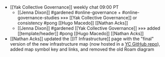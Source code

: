- [[Yak Collective Governance]] weekly chat 09:00 PT
    - [[Jenna Dixon]] #gardened #online-governance + #online-governance-studies »»» [[Yak Collective Governance]] or consistency #pong [[Hugo Macedo]] [[Nathan Acks]]
    - [[Jenna Dixon]] #gardened [[Yak Collective Governance]] »»» added [[template/header]] #pong [[Hugo Macedo]] [[Nathan Acks]]
- [[Nathan Acks]] updated the [[IT Infrastructure]] page with the "final" version of the new infrastructure map (now hosted in a [YC GitHub repo](https://github.com/The-Yak-Collective/infrastructure-map)), added map symbol key and links, and removed the old Roam diagram
